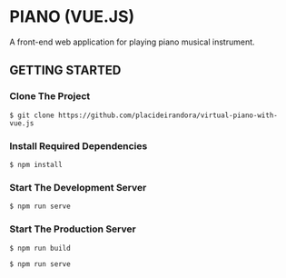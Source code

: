 # PIANO (VUE.JS)
A front-end web application for playing piano musical instrument.

## GETTING STARTED

### Clone The Project

```
$ git clone https://github.com/placideirandora/virtual-piano-with-vue.js
```

### Install Required Dependencies

```
$ npm install
```

### Start The Development Server

```
$ npm run serve
```

### Start The Production Server 

```
$ npm run build
```

```
$ npm run serve
```
